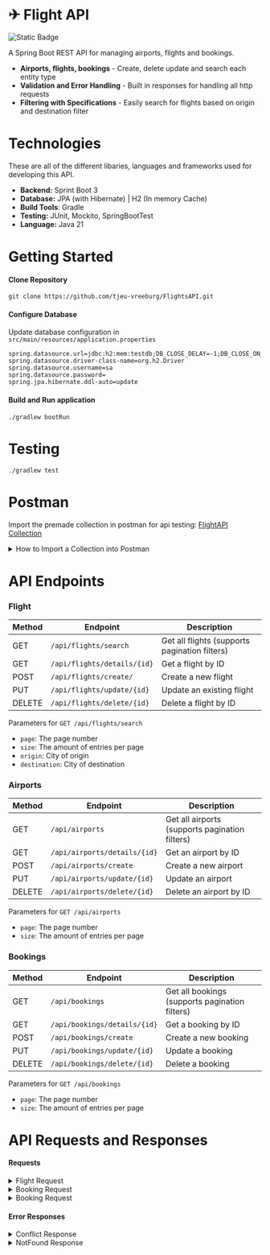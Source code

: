 # ✈︎ Flight API
![Static Badge](https://img.shields.io/badge/Version-1.0.14--SNAPSHOT-green)

A Spring Boot REST API for managing airports, flights and bookings.

- **Airports, flights, bookings** - Create, delete update and search each entity type
- **Validation and Error Handling** - Built in responses for handling all http requests
- **Filtering with Specifications** - Easily search for flights based on origin and destination filter

# Technologies
These are all of the different libaries, languages and frameworks used for developing this API.
- **Backend:** Sprint Boot 3
- **Database:** JPA (with Hibernate) | H2 (In memory Cache)
- **Build Tools**: Gradle
- **Testing:** JUnit, Mockito, SpringBootTest
- **Language:** Java 21
# Getting Started

#### Clone Repository
```
git clone https://github.com/tjeu-vreeburg/FlightsAPI.git
```
#### Configure Database
Update database configuration in `src/main/resources/application.properties`
```
spring.datasource.url=jdbc:h2:mem:testdb;DB_CLOSE_DELAY=-1;DB_CLOSE_ON_EXIT=FALSE
spring.datasource.driver-class-name=org.h2.Driver
spring.datasource.username=sa
spring.datasource.password=
spring.jpa.hibernate.ddl-auto=update
```
#### Build and Run application
```
./gradlew bootRun
```

# Testing
```
./gradlew test
```

# Postman
Import the premade collection in postman for api testing:
[FlightAPI Collection](src/main/resources/FlightAPI.postman_collection.json)

<details>
<summary>How to Import a Collection into Postman</summary>

1. **Open Postman**  
   Launch the Postman desktop app or go to [Postman Web](https://www.postman.com/).

2. **Click "Import"**  
   In the top-left corner of Postman, click the **Import** button.

3. **Choose Import Method**  
   You can import a collection in multiple ways:
   - **File Upload**: Select the `.json` file of your collection from your computer.
   - **Paste Raw Text**: Copy the raw JSON and paste it into the text area.
   - **Link (URL)**: Paste the URL of the collection.

4. **Click "Import"**  
   Once selected, click **Import** to add the collection to your workspace.

5. **View Your Collection**  
   After importing, you’ll see the collection under **Collections** in the left sidebar.  
   Expand it to access requests and folders.

</details>

# API Endpoints
### Flight  
| Method | Endpoint                    | Description                                    |
|--------|-----------------------------|------------------------------------------------|
| GET    | `/api/flights/search`       | Get all flights (supports pagination filters)  |
| GET    | `/api/flights/details/{id}` | Get a flight by ID                             |
| POST   | `/api/flights/create/`      | Create a new flight                            |
| PUT    | `/api/flights/update/{id}`  | Update an existing flight                      |
| DELETE | `/api/flights/delete/{id}`  | Delete a flight by ID                          |

Parameters for `GET /api/flights/search`
- `page`: The page number
- `size`: The amount of entries per page
- `origin`: City of origin
- `destination`: City of destination

### Airports 
| Method | Endpoint                     | Description                                    |
|--------|------------------------------|------------------------------------------------|
| GET    | `/api/airports`              | Get all airports (supports pagination filters) |
| GET    | `/api/airports/details/{id}` | Get an airport by ID                           |
| POST   | `/api/airports/create`       | Create a new airport                           |
| PUT    | `/api/airports/update/{id}`  | Update an airport                              |
| DELETE | `/api/airports/delete/{id}`  | Delete an airport by ID                        |

Parameters for `GET /api/airports`
- `page`: The page number
- `size`: The amount of entries per page

### Bookings
| Method | Endpoint                     | Description                                    |
|--------|------------------------------|------------------------------------------------|
| GET    | `/api/bookings`              | Get all bookings (supports pagination filters) |
| GET    | `/api/bookings/details/{id}` | Get a booking by ID                            |
| POST   | `/api/bookings/create`       | Create a new booking                           |
| PUT    | `/api/bookings/update/{id}`  | Update a booking                               |
| DELETE | `/api/bookings/delete/{id}`  | Delete a booking                               |

Parameters for `GET /api/bookings`
- `page`: The page number
- `size`: The amount of entries per page

# API Requests and Responses

#### Requests
<details>
<summary>Flight Request</summary>
{
  "name": "Auckland Airport",
  "city": "Auckland",
  "country": "New Zealand",
  "iata": "AKL",
  "icao": "NZAA"
}
</details>

<details>
<summary>Booking Request</summary>
{
  "flightId": 1,
  "firstName": "John",
  "lastName": "Smith",
  "cabinClass": "Economy",
  "seat": "2A"
}
</details>

<details>
<summary>Booking Request</summary>
{
  "flightId": 1,
  "firstName": "John",
  "lastName": "Smith",
  "cabinClass": "Economy",
  "seat": "2A"
}
</details>

#### Error Responses
<details>
<summary>Conflict Response</summary>
{
  "error": "ConflictException",
  "message": "Cannot delete flight with existing bookings.",
  "timeStamp": "2025-08-06T10:00:00.0000000"
}
</details>

<details>
<summary>NotFound Response</summary>
{
  "error": "NotFound",
  "message": "Could not find flight with id: 99",
  "timeStamp": "2025-08-06T10:00:00.0000000"
}
</details>

